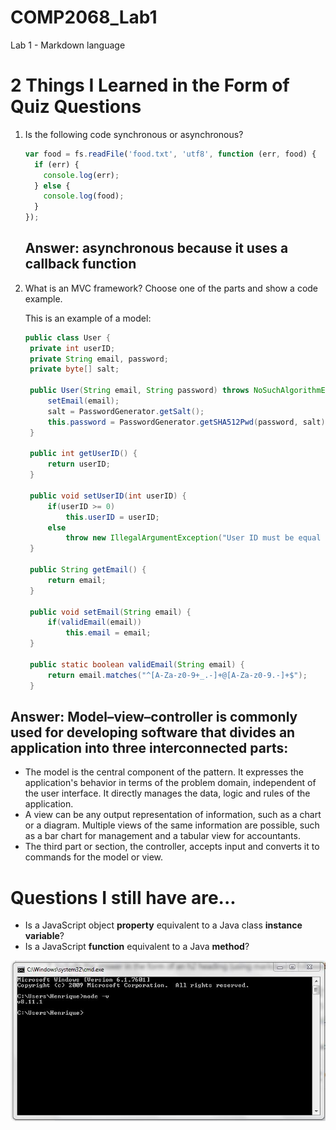 # COMP2068_Lab1
Lab 1 - Markdown language  

# 2 Things I Learned in the Form of Quiz Questions
1. Is the following code synchronous or asynchronous?

   ```js
   var food = fs.readFile('food.txt', 'utf8', function (err, food) {
     if (err) {
       console.log(err);
     } else {
       console.log(food);
     }
   });
   ```
   
   ## Answer: asynchronous because it uses a callback function
   
2. What is an MVC framework? Choose one of the parts and show a code example.

   This is an example of a model:
   ```java
   public class User {
    private int userID;
    private String email, password;
    private byte[] salt;

    public User(String email, String password) throws NoSuchAlgorithmException {
        setEmail(email);
        salt = PasswordGenerator.getSalt();
        this.password = PasswordGenerator.getSHA512Pwd(password, salt);        
    }

    public int getUserID() {
        return userID;
    }

    public void setUserID(int userID) {
        if(userID >= 0)
            this.userID = userID;
        else
            throw new IllegalArgumentException("User ID must be equal or greather than 0");
    }

    public String getEmail() {
        return email;
    }

    public void setEmail(String email) {        
        if(validEmail(email))
            this.email = email;
    }    

    public static boolean validEmail(String email) {
        return email.matches("^[A-Za-z0-9+_.-]+@[A-Za-z0-9.-]+$");
    }
   ```

## Answer: Model–view–controller is commonly used for developing software that divides an application into three interconnected parts:

* The model is the central component of the pattern. It expresses the application's behavior in terms of the problem domain, independent of the user interface. It directly manages the data, logic and rules of the application.
* A view can be any output representation of information, such as a chart or a diagram. Multiple views of the same information are possible, such as a bar chart for management and a tabular view for accountants.
* The third part or section, the controller, accepts input and converts it to commands for the model or view.

#  Questions I still have are...
* Is a JavaScript object **property** equivalent to a Java class **instance variable**?
* Is a JavaScript **function** equivalent to a Java **method**?

![Node version](./nodeVersion.jpg)
